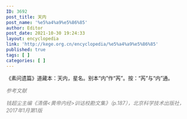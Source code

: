 ```yaml
---
ID: 3692
post_title: 天内
post_name: '%e5%a4%a9%e5%86%85'
author: Editor
post_date: 2021-10-30 19:24:33
layout: encyclopedia
link: 'http://kege.org.cn/encyclopedia/%e5%a4%a9%e5%86%85'
published: true
tags: [ ]
categories: [ ]
---
```

《素问遗篇》道藏本：天内，星名。别本“内”作“芮”。按：“芮”与“内”通。

<span style="color: #808080;"><em>参考文献</em></span>

<span style="color: #808080;"><em>钱超尘主编《清儒&lt;黄帝内经&gt;训诂校勘文集》（p.187），北京科学技术出版社，2017年1月第1版</em></span>